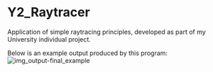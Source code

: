 # Y2_Raytracer
Application of simple raytracing principles, developed as part of my University individual project.

Below is an example output produced by this program:
![img_output-final_example](https://user-images.githubusercontent.com/80339071/150792906-bf6c05e4-752f-46c3-a91a-baa546f1f337.png)
